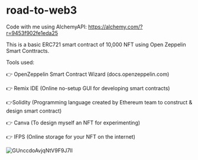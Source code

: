 # road-to-web3 
Code with me using AlchemyAPI: https://alchemy.com/?r=9453f902fe1eda25 

This is a basic ERC721 smart contract of 10,000 NFT using Open Zeppelin Smart Conttracts.

Tools used:

👉 OpenZeppelin Smart Contract Wizard
(docs.openzeppelin.com)

👉 Remix IDE
(Online no-setup GUI for developing smart contracts)

👉Solidity
(Programming language created by Ethereum team to construct & design smart      contract)

👉 Canva
(To design myself an NFT for experimenting)

👉 IFPS
(Online storage for your NFT on the internet)

![GUnccdoAvjqNtV9F9J7lI](https://user-images.githubusercontent.com/61817625/211232518-ac804ba6-fddf-49e6-b6fb-dd46b6a611d6.jpeg)
